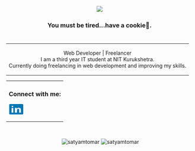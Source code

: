<p align='center'><img  src='https://media.giphy.com/media/PkSHEWBqHKBt0R48rL/giphy.gif'></p>
<h3 align="center">You must be tired...have a cookie🍪.</h3>
<h1></h1>
<table align='center'>
<td>
<p align='center'>Web Developer | Freelancer<br>
I am a third year IT student at NIT Kurukshetra.<br>
Currently doing freelancing in web development and improving my skills.<br>
</p>
</td>
</table>

<table>
<td>
<h3 align="left">Connect with me:</h3>
<p align="left">
<a href="https://linkedin.com/in/satyam-tomar-0873a91b0" target="blank"><img align="center" src="./img/ic_linkedin.svg" alt="satyam-tomar-0873a91b0" height="30" width="40" /></a>
</p>
</td>
</table>
<br>
<p align="center">&nbsp;<img width='49%' src="https://github-readme-stats.vercel.app/api?username=satyamtomar&show_icons=true&locale=en&theme=algolia" alt="satyamtomar" />
<img width='49%'  src="https://github-readme-streak-stats.herokuapp.com/?user=satyamtomar&&theme=algolia" alt="satyamtomar" /></p>
<br>
<p align="center"></p>
